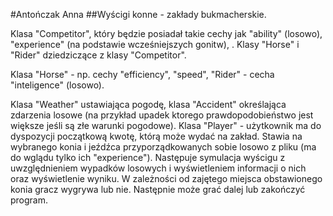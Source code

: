#Antończak Anna
##Wyścigi konne - zakłady bukmacherskie.

Klasa "Competitor", który będzie posiadał takie cechy jak "ability" (losowo), "experience" (na podstawie wcześniejszych gonitw), . Klasy "Horse" i "Rider" dziedziczące z klasy "Competitor". 

Klasa "Horse" - np. cechy "efficiency", "speed", "Rider" - cecha "inteligence" (losowo). 

Klasa "Weather" ustawiająca pogodę, klasa "Accident" określająca zdarzenia losowe (na przykład upadek ktorego prawdopodobieństwo jest większe jeśli są złe warunki pogodowe). Klasa "Player" - użytkownik ma do dyspozycji początkową kwotę, którą może wydać na zakład. Stawia na wybranego konia i jeźdźca przyporządkowanych sobie losowo z pliku (ma do wglądu tylko ich "experience"). Następuje symulacja wyścigu z uwzględnieniem wypadków losowych i wyświetleniem informacji o nich oraz wyświetlenie wyniku. W zależności od zajętego miejsca obstawionego konia gracz wygrywa lub nie. Następnie może grać dalej lub zakończyć program.
